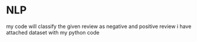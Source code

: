# NLP
my code will classify the given review as negative and positive review
i have attached dataset with my python code
